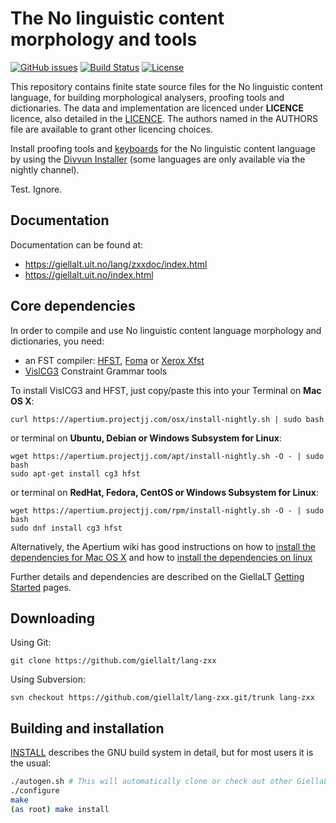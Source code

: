 The No linguistic content morphology and tools
==========================================

[![GitHub issues](https://img.shields.io/github/issues-raw/giellalt/lang-zxx)](https://github.com/giellalt/lang-zxx/issues)
[![Build Status](https://github.com/giellalt/lang-zxx/workflows/Speller%20CI+CD/badge.svg)](https://github.com/giellalt/lang-zxx/actions)
[![License](https://img.shields.io/github/license/giellalt/lang-zxx)](https://raw.githubusercontent.com/giellalt/lang-zxx/develop/LICENSE)

This repository contains finite state source files for the No linguistic content language,
for building morphological analysers, proofing tools
and dictionaries. The data and implementation are licenced under __LICENCE__
licence, also detailed in the
[LICENCE](https://github.com/giellalt/lang-zxx/blob/develop/LICENCE). The
authors named in the AUTHORS file are available to grant other licencing
choices.

Install proofing tools and [keyboards](https://github.com/giellalt/keyboard-zxx)
for the No linguistic content language by using the [Divvun Installer](http://divvun.no)
(some languages are only available via the nightly channel).

Test. Ignore.

Documentation
-------------

Documentation can be found at:

-   <https://giellalt.uit.no/lang/zxxdoc/index.html>
-   <https://giellalt.uit.no/index.html>

Core dependencies
-----------------

In order to compile and use No linguistic content language morphology and
dictionaries, you need:

- an FST compiler: [HFST](https://github.com/hfst/hfst), [Foma](https://github.com/mhulden/foma) or [Xerox Xfst](https://web.stanford.edu/~laurik/fsmbook/home.html)
- [VislCG3](https://visl.sdu.dk/svn/visl/tools/vislcg3/trunk) Constraint Grammar tools

To install VislCG3 and HFST, just copy/paste this into your Terminal on **Mac OS X**:

```
curl https://apertium.projectjj.com/osx/install-nightly.sh | sudo bash
```

or terminal on **Ubuntu, Debian or Windows Subsystem for Linux**:

```
wget https://apertium.projectjj.com/apt/install-nightly.sh -O - | sudo bash
sudo apt-get install cg3 hfst
```

or terminal on **RedHat, Fedora, CentOS or Windows Subsystem for Linux**:

```
wget https://apertium.projectjj.com/rpm/install-nightly.sh -O - | sudo bash
sudo dnf install cg3 hfst
```

Alternatively, the Apertium wiki has good instructions on how to [install the dependencies for Mac
OS X](https://wiki.apertium.org/wiki/Apertium_on_Mac_OS_X) and how to [install
the dependencies on
linux](https://wiki.apertium.org/wiki/Installation_of_grammar_libraries)

Further details and dependencies are described on the GiellaLT [Getting Started](https://giellalt.uit.no/infra/GettingStarted.html) pages.

Downloading
-----------

Using Git:
```
git clone https://github.com/giellalt/lang-zxx
```

Using Subversion:
```
svn checkout https://github.com/giellalt/lang-zxx.git/trunk lang-zxx
```

Building and installation
-------------------------

[INSTALL](https://github.com/giellalt/lang-zxx/blob/develop/INSTALL)
describes the GNU build system in detail, but for most users it is the usual:

```sh
./autogen.sh # This will automatically clone or check out other GiellaLT dependencies
./configure
make
(as root) make install
```
